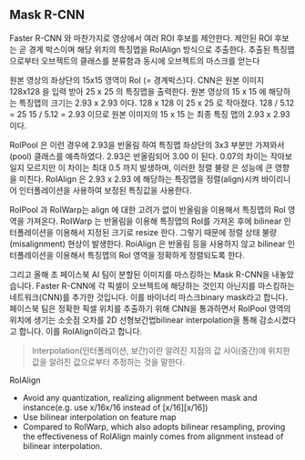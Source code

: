 ## Mask R-CNN

 Faster R-CNN 와 마찬가지로 영상에서 여러 ROI 후보를 제안한다. 제안된 ROI 후보는 곧 경계 박스이며 해당 위치의 특징맵을 RoIAlign 방식으로 추출한다. 추출된 특징맵으로부터 오브젝트의 클래스를 분류함과 동시에 오브젝트의 마스크를 얻는다

 원본 영상의 좌상단의 15x15 영역이 RoI (= 경계박스)다. CNN은 원본 이미지 128x128 을 입력 받아 25 x 25 의 특징맵을 출력한다. 원본 영상의 15 x 15 에 해당하는 특징맵의 크기는 2.93 x 2.93 이다. 128 x 128 이 25 x 25 로 작아졌다. 128 / 5.12 = 25 15 / 5.12 = 2.93 이므로 원본 이미지의 15 x 15 는 최종 특징 맵의 2.93 x 2.93 이다.

 RoIPool 은 이런 경우에 2.93을 반올림 하여 특징맵 좌상단의 3x3 부분만 가져와서(pool) 클래스를 예측하였다. 2.93은 반올림되어 3.00 이 된다. 0.07의 차이는 작아보일지 모르지만 이 차이는 최대 0.5 까지 발생하며, 이러한 정렬 불량 은 성능에 큰 영향을 미친다. RoIAlign 은 2.93 x 2.93 에 해당하는 특징맵을 정렬(align)시켜 바이리니어 인터폴레이션을 사용하여 보정된 특징값을 사용한다.

 RoIPool 과 RoIWarp는 align 에 대한 고려가 없이 반올림을 이용해서 특징맵의 RoI 영역을 가져온다. RoIWarp 는 반올림을 이용해 특징맵의 RoI를 가져온 후에 bilinear 인터폴레이션을 이용해서 지정된 크기로 resize 한다. 그렇기 때문에 정렬 상태 불량(misalignment) 현상이 발생한다. RoiAlign 은 반올림 등을 사용하지 않고 bilinear 인터폴레이션을 이용해서 특징맵의 RoI 영역을 정확하게 정렬되도록 한다.

 그리고 올해 초 페이스북 AI 팀이 분할된 이미지를 마스킹하는 Mask R-CNN을 내놓았습니다. Faster R-CNN에 각 픽셀이 오브젝트에 해당하는 것인지 아닌지를 마스킹하는 네트워크(CNN)를 추가한 것입니다. 이를 바이너리 마스크binary mask라고 합니다. 페이스북 팀은 정확한 픽셀 위치를 추출하기 위해 CNN을 통과하면서 RoIPool 영역의 위치에 생기는 소숫점 오차를 2D 선형보간법bilinear interpolation을 통해 감소시켰다고 합니다. 이를 RoIAlign이라고 합니다.

> Interpolation(인터폴레이션, 보간)이란 알려진 지점의 값 사이(중간)에 위치한 값을 알려진 값으로부터 추정하는 것을 말한다.

RoIAlign
* Avoid any quantization, realizing alignment between mask and instance(e.g. use x/16x/16 instead of [x/16][x/16])
* Use bilinear interpolation on feature map
* Compared to RoIWarp, which also adopts bilinear resampling, proving the effectiveness of RoIAlign mainly comes from alignment instead of bilinear interpolation.
